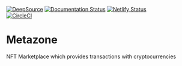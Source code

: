 [![DeepSource](https://deepsource.io/gh/KOSASIH/Metazone.svg/?label=active+issues&show_trend=true&token=OUldJiBXyyndWIItWLe5QOm9)](https://deepsource.io/gh/KOSASIH/Metazone/?ref=repository-badge)
[![Documentation Status](https://readthedocs.org/projects/metazone/badge/?version=latest)](https://metazone.readthedocs.io/en/latest/?badge=latest)
[![Netlify Status](https://api.netlify.com/api/v1/badges/94d79b95-b047-4063-bd88-97d455a2d699/deploy-status)](https://app.netlify.com/sites/metazone/deploys)     
[![CircleCI](https://circleci.com/gh/KOSASIH/Metazone/tree/main.svg?style=svg)](https://circleci.com/gh/KOSASIH/Metazone/tree/main)



# Metazone
NFT Marketplace which provides transactions with cryptocurrencies
